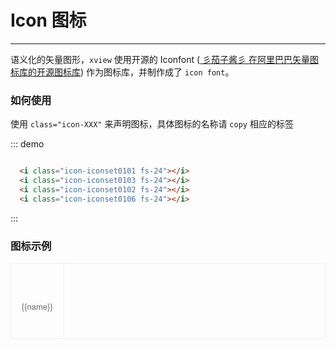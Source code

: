 <script>
  var iconList = require('../icon.json');

  export default {
    data() {
      return {
        icons: iconList
      };
    }
  }
</script>
<style lang="scss">
  .demo-icon .source > i {
    font-size: 24px;
    color: #8492a6;
    margin: 0 20px;
    font-size: 1.5em;
    vertical-align: middle;
  }
  
  .demo-icon .source > button {
    margin: 0 20px;
  }

  .iconfont-list {
    overflow: hidden;
    list-style: none;
    padding: 0;
    border: solid 1px #eaeefb;
    border-radius: 4px;
  }
  .iconfont-list li {
    float: left;
    width: 16.66%;
    text-align: center;
    height: 120px;
    line-height: 120px;
    color: #666;
    font-size: 13px;
    transition: all .3s;
    cursor: pointer;

    border-right: 1px solid #eee;
    border-bottom: 1px solid #eee;
    margin-right: -1px;
    margin-bottom: -1px;
    span {
      display: inline-block;
      line-height: normal;
      vertical-align: middle;
      font-family: 'Helvetica Neue',Helvetica,'PingFang SC','Hiragino Sans GB','Microsoft YaHei',SimSun,sans-serif;
    }
    i {
      display: block;
      font-size: 32px;
      margin-bottom: 15px;
      transition: all .2s;
    }
    &:hover{
    	color: rgb(80,80,80);
    	box-shadow:0px 2px 8px 0px rgba(0,0,0,0.1);
	    i{
	      font-size: 36px;
	    }
    } 
  }
</style>

# Icon 图标

----
语义化的矢量图形，```xview``` 使用开源的 Iconfont (<a href="http://www.iconfont.cn/collections/detail?cid=558"> 彡茄子酱彡 在阿里巴巴矢量图标库的开源图标库</a>) 作为图标库，并制作成了 ```icon font```。
### 如何使用

使用 ```class="icon-XXX"``` 来声明图标，具体图标的名称请 ```copy``` 相应的标签

<div class="demo-block">
  <i class="icon-iconset0101 fs-24"></i>
  <i class="icon-iconset0103 fs-24"></i>
  <i class="icon-iconset0102 fs-24"></i>
  <i class="icon-iconset0106 fs-24"></i>
</div>

::: demo
```html

  <i class="icon-iconset0101 fs-24"></i>
  <i class="icon-iconset0103 fs-24"></i>
  <i class="icon-iconset0102 fs-24"></i>
  <i class="icon-iconset0106 fs-24"></i>

```
:::

### 图标示例

<ul class="iconfont-list">
  <li v-for="name in icons" :key="name">
    <span>
      <i :class="name"></i>
      {{name}}
    </span>
  </li>
</ul>
